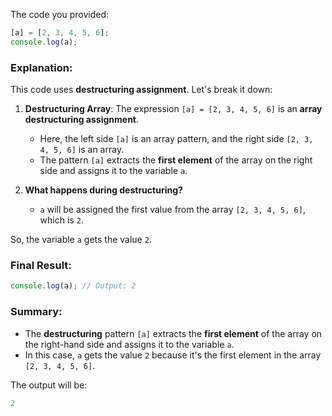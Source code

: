The code you provided:

```js
[a] = [2, 3, 4, 5, 6];
console.log(a);
```

### Explanation:

This code uses **destructuring assignment**. Let's break it down:

1. **Destructuring Array**: The expression `[a] = [2, 3, 4, 5, 6]` is an **array destructuring assignment**.
   - Here, the left side `[a]` is an array pattern, and the right side `[2, 3, 4, 5, 6]` is an array.
   - The pattern `[a]` extracts the **first element** of the array on the right side and assigns it to the variable `a`.

2. **What happens during destructuring?**
   - `a` will be assigned the first value from the array `[2, 3, 4, 5, 6]`, which is `2`.

So, the variable `a` gets the value `2`.

### Final Result:

```js
console.log(a); // Output: 2
```

### Summary:

- The **destructuring** pattern `[a]` extracts the **first element** of the array on the right-hand side and assigns it to the variable `a`.
- In this case, `a` gets the value `2` because it's the first element in the array `[2, 3, 4, 5, 6]`.

The output will be:
```js
2
```